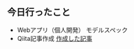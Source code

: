 ## 今日行ったこと
- Webアプリ（個人開発） モデルスペック
- Qiita記事作成 [作成した記事](https://qiita.com/jinta_02/items/db38b59dfc68926c6e07)